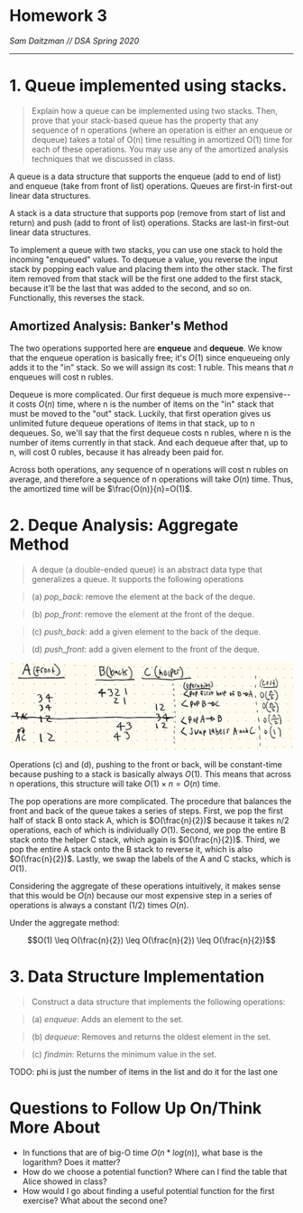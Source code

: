 # Homework 3
*Sam Daitzman // DSA Spring 2020*

---------------------------------

# 1. Queue implemented using stacks.
> Explain how a queue can be implemented using two stacks. Then, prove that your stack-based queue has the property that any sequence of n operations (where an operation is either an enqueue or dequeue) takes a total of O(n) time resulting in amortized O(1) time for each of these operations. You may use any of the amortized analysis techniques that we discussed in class.

A queue is a data structure that supports the enqueue (add to end of list) and enqueue (take from front of list) operations. Queues are first-in first-out linear data structures.

A stack is a data structure that supports pop (remove from start of list and return) and push (add to front of list) operations. Stacks are last-in first-out linear data structures.

To implement a queue with two stacks, you can use one stack to hold the incoming "enqueued" values. To dequeue a value, you reverse the input stack by popping each value and placing them into the other stack. The first item removed from that stack will be the first one added to the first stack, because it'll be the last that was added to the second, and so on. Functionally, this reverses the stack.

## Amortized Analysis: Banker's Method
The two operations supported here are **enqueue** and **dequeue**. We know that the enqueue operation is basically free; it's $O(1)$ since enqueueing only adds it to the "in" stack. So we will assign its cost: 1 ruble. This means that $n$ enqueues will cost n rubles.

Dequeue is more complicated. Our first dequeue is much more expensive--it costs $O(n)$ time, where n is the number of items on the "in" stack that must be moved to the "out" stack. Luckily, that first operation gives us unlimited future dequeue operations of items in that stack, up to n dequeues. So, we'll say that the first dequeue costs n rubles, where n is the number of items currently in that stack. And each dequeue after that, up to n, will cost 0 rubles, because it has already been paid for.

Across both operations, any sequence of n operations will cost n rubles on average, and therefore a sequence of n operations will take $O(n)$ time. Thus, the amortized time will be $\frac{O(n)}{n}=O(1)$.

# 2. Deque Analysis: Aggregate Method
> A deque (a double-ended queue) is an abstract data type that generalizes a queue. It supports the following operations

> (a) *pop_back*: remove the element at the back of the deque.

> (b) *pop_front*: remove the element at the front of the deque.

> (c) *push_back*: add a given element to the back of the deque.

> (d) *push_front*: add a given element to the front of the deque.

![Cost analysis of three-stack deque](./cost.png)

Operations (c) and (d), pushing to the front or back, will be constant-time because pushing to a stack is basically always $O(1)$. This means that across n operations, this structure will take $O(1) \times n = O(n)$ time.

The pop operations are more complicated. The procedure that balances the front and back of the queue takes a series of steps. First, we pop the first half of stack B onto stack A, which is $O(\frac{n}{2})$ because it takes n/2 operations, each of which is individually $O(1)$. Second, we pop the entire B stack onto the helper C stack, which again is $O(\frac{n}{2})$. Third, we pop the entire A stack onto the B stack to reverse it, which is also $O(\frac{n}{2})$. Lastly, we swap the labels of the A and C stacks, which is $O(1)$.

Considering the aggregate of these operations intuitively, it makes sense that this would be $O(n)$ because our most expensive step in a series of operations is always a constant (1/2) times $O(n)$.

Under the aggregate method:

$$O(1) \leq O(\frac{n}{2}) \leq O(\frac{n}{2}) \leq O(\frac{n}{2})$$












# 3. Data Structure Implementation
> Construct a data structure that implements the following operations:

> (a) $enqueue$: Adds an element to the set.

> (b) $dequeue$: Removes and returns the oldest element in the set.

> (c) $find min$: Returns the minimum value in the set.

TODO: phi is just the number of items in the list and do it for the last one

# Questions to Follow Up On/Think More About
- In functions that are of big-O time $O(n*log(n))$, what base is the logarithm? Does it matter?
- How do we choose a potential function? Where can I find the table that Alice showed in class?
- How would I go about finding a useful potential function for the first exercise? What about the second one?